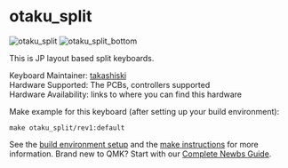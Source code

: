 # otaku_split

![otaku_split](https://booth.pximg.net/c/620x620/4394ec37-d0ff-4c92-8f78-5c08d0566da6/i/1398595/511647ef-43e4-4f50-b56d-a0166c090fae_base_resized.jpg)
![otaku_split_bottom](https://booth.pximg.net/c/620x620/4394ec37-d0ff-4c92-8f78-5c08d0566da6/i/1398595/cc9eb113-46a9-42fa-aaed-c4007efbe45e_base_resized.jpg)


This is JP layout based split keyboards.



Keyboard Maintainer: [takashiski](https://github.com/takashiski)  
Hardware Supported: The PCBs, controllers supported  
Hardware Availability: links to where you can find this hardware

Make example for this keyboard (after setting up your build environment):

    make otaku_split/rev1:default

See the [build environment setup](https://docs.qmk.fm/#/getting_started_build_tools) and the [make instructions](https://docs.qmk.fm/#/getting_started_make_guide) for more information. Brand new to QMK? Start with our [Complete Newbs Guide](https://docs.qmk.fm/#/newbs).
